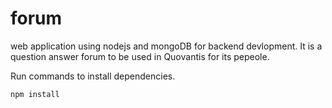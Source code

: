 # forum
web application using nodejs and mongoDB for backend devlopment.
It is a question answer forum to be used in Quovantis for its pepeole.

Run commands to install dependencies.

`npm install`

